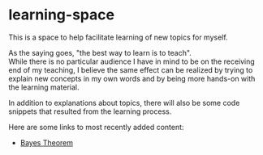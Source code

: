 # learning-space

This is a space to help facilitate learning of new topics for myself.

As the saying goes, "the best way to learn is to teach".<br>
While there is no particular audience I have in mind to be on the receiving end of my teaching, I believe the same effect can be realized by trying to explain new concepts in my own words and by being more hands-on with the learning material.

In addition to explanations about topics, there will also be some code snippets that resulted from the learning process.

Here are some links to most recently added content:
- [Bayes Theorem](math/probability/bayes-theorem)
